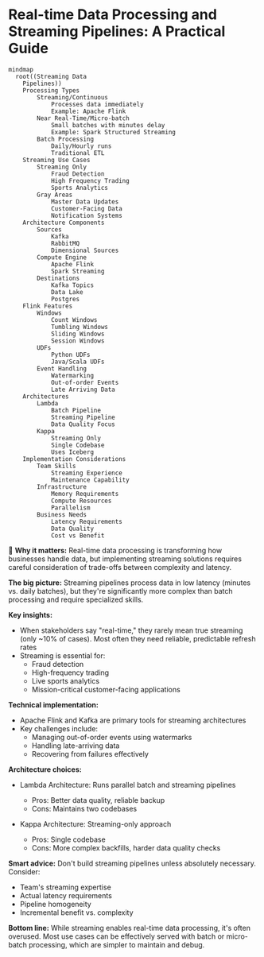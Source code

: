 # Real-time Data Processing and Streaming Pipelines: A Practical Guide


```mermaid
mindmap
  root((Streaming Data
    Pipelines))
    Processing Types
        Streaming/Continuous
            Processes data immediately
            Example: Apache Flink
        Near Real-Time/Micro-batch
            Small batches with minutes delay
            Example: Spark Structured Streaming
        Batch Processing
            Daily/Hourly runs
            Traditional ETL
    Streaming Use Cases
        Streaming Only
            Fraud Detection
            High Frequency Trading
            Sports Analytics
        Gray Areas
            Master Data Updates
            Customer-Facing Data
            Notification Systems
    Architecture Components
        Sources
            Kafka
            RabbitMQ
            Dimensional Sources
        Compute Engine
            Apache Flink
            Spark Streaming
        Destinations
            Kafka Topics
            Data Lake
            Postgres
    Flink Features
        Windows
            Count Windows
            Tumbling Windows
            Sliding Windows
            Session Windows
        UDFs
            Python UDFs
            Java/Scala UDFs
        Event Handling
            Watermarking
            Out-of-order Events
            Late Arriving Data
    Architectures
        Lambda
            Batch Pipeline
            Streaming Pipeline
            Data Quality Focus
        Kappa
            Streaming Only
            Single Codebase
            Uses Iceberg
    Implementation Considerations
        Team Skills
            Streaming Experience
            Maintenance Capability
        Infrastructure
            Memory Requirements
            Compute Resources
            Parallelism
        Business Needs
            Latency Requirements
            Data Quality
            Cost vs Benefit
```


🔑 **Why it matters:** Real-time data processing is transforming how businesses handle data, but implementing streaming solutions requires careful consideration of trade-offs between complexity and latency.

**The big picture:** Streaming pipelines process data in low latency (minutes vs. daily batches), but they're significantly more complex than batch processing and require specialized skills.

**Key insights:**

- When stakeholders say "real-time," they rarely mean true streaming (only ~10% of cases). Most often they need reliable, predictable refresh rates
- Streaming is essential for:
  - Fraud detection
  - High-frequency trading
  - Live sports analytics
  - Mission-critical customer-facing applications

**Technical implementation:**

- Apache Flink and Kafka are primary tools for streaming architectures
- Key challenges include:
  - Managing out-of-order events using watermarks
  - Handling late-arriving data
  - Recovering from failures effectively

**Architecture choices:**

- Lambda Architecture: Runs parallel batch and streaming pipelines
  - Pros: Better data quality, reliable backup
  - Cons: Maintains two codebases

- Kappa Architecture: Streaming-only approach
  - Pros: Single codebase
  - Cons: More complex backfills, harder data quality checks

**Smart advice:** Don't build streaming pipelines unless absolutely necessary. Consider:
- Team's streaming expertise
- Actual latency requirements
- Pipeline homogeneity
- Incremental benefit vs. complexity

**Bottom line:** While streaming enables real-time data processing, it's often overused. Most use cases can be effectively served with batch or micro-batch processing, which are simpler to maintain and debug.